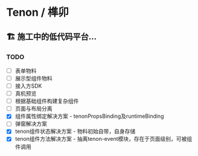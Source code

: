 # Tenon / 榫卯

## 🏗️ 施工中的低代码平台...

### TODO
- [ ] 表单物料
- [ ] 展示型组件物料
- [ ] 接入方SDK
- [ ] 真机预览
- [ ] 根据基础组件构建复杂组件
- [ ] 页面与布局分离
- [x] 组件属性绑定解决方案 - tenonPropsBinding及runtimeBinding
- [ ] 弹窗解决方案
- [x] tenon组件状态解决方案 - 物料初始自带，自身存储
- [x] tenon组件方法解决方案 - 抽离tenon-event模块，存在于页面级别，可被组件调用
